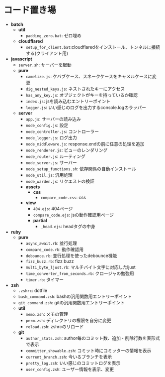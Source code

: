 # コード置き場

- **batch**
  - **util**
    - `padding_zero.bat`: ゼロ埋め
  - **cloudflared**
    - `setup_for_client.bat`:cloudflaredをインストール、トンネルに接続する(クライアント用)
- **javascript**
  - `server.sh`: サーバーを起動
  - **pure**
    - `camelize.js`: ケバブケース、スネークケースをキャメルケースに変更
    - `dig_nested_keys.js`: ネストされたキーにアクセス
    - `has_any_key.js`: オブジェクトがキーを持っているか確認
    - `index.js`: jsを読み込むエントリーポイント
    - `logger.js`: いい感じのログを出力するconsole.logのラッパー
  - **server**
    - `app.js`: サーバーの読み込み
    - `node_config.js`: 設定
    - `node_controller.js`: コントローラー
    - `node_logger.js`: ログ出力
    - `node_middleware.js`: response.endの前に任意の処理を追加
    - `node_renderer.js`: ビューのレンダリング
    - `node_router.js`: ルーティング
    - `node_server.js`: サーバー
    - `node_setup_functions.sh`: 依存関係の自動インストール
    - `node_util.js`: 汎用処理
    - `node_warden.js`: リクエストの検証
    - **assets**
      - **css**
        - `compare_code.css`: css
    - **view**
      - `404.ejs`: 404ページ
      - `compare_code.ejs`: jsの動作確認用ページ
      - **partial**
        - `_head.ejs`: headタグの中身
- **ruby**
  - **pure**
    - `async_await.rb`: 並行処理
    - `compare_code.rb`: 動作確認用
    - `debounce.rb`: 並行処理を使ったdebounce機能
    - `fizz_buzz.rb`: fizz buzz
    - `multi_byte_ljust.rb`: マルチバイト文字に対応したljust
    - `time_converter_from_seconds.rb`: クロージャの勉強用
    - `timer.rb`: タイマー
- **zsh**
  - `.zshrc`: dotfile
  - `bash_command.zsh`: bashの汎用関数用エントリーポイント
  - `git_command.zsh`: gitの汎用関数用エントリーポイント
  - **util**
    - `memo.zsh`: メモの管理
    - `perm.zsh`: ディレクトリの権限を自分に変更
    - `reload.zsh`: zshrcのリロード
  - **git**
    - `author_stats.zsh`: author毎のコミット数、追加・削除行数を表形式で表示
    - `committer_showable.zsh`: コミット時にコミッターの情報を表示
    - `current_branch.zsh`: 今いるブランチを表示
    - `pretty_log.zsh`: いい感じのコミットログを表示
    - `user_config.zsh`: ユーザー情報を表示、変更
